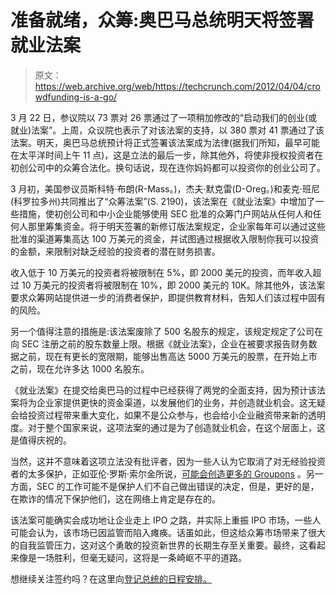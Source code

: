 # 准备就绪，众筹:奥巴马总统明天将签署就业法案

> 原文：<https://web.archive.org/web/https://techcrunch.com/2012/04/04/crowdfunding-is-a-go/>

3 月 22 日，参议院以 73 票对 26 票通过了一项稍加修改的“启动我们的创业(或就业)法案”。上周，众议院也表示了对该法案的支持，以 380 票对 41 票通过了该法案。明天，奥巴马总统预计将正式签署该法案成为法律(据我们所知，最早可能在太平洋时间上午 11 点)，这是立法的最后一步，除其他外，将使非授权投资者在初创公司中的众筹合法化。换句话说，现在连你妈妈都可以投资你的创业公司了。

3 月初，美国参议员斯科特·布朗(R-Mass。)，杰夫·默克雷(D-Oreg。)和麦克·班尼(科罗拉多州)共同推出了“众筹法案”(S. 2190)，该法案在《就业法案》中增加了一些措施，使初创公司和中小企业能够使用 SEC 批准的众筹门户网站从任何人和任何人那里筹集资金。将于明天签署的新修订版法案规定，企业家每年可以通过这些批准的渠道筹集高达 100 万美元的资金，并试图通过根据收入限制你我可以投资的金额，来限制对缺乏经验的投资者的潜在财务损害。

收入低于 10 万美元的投资者将被限制在 5%，即 2000 美元的投资，而年收入超过 10 万美元的投资者将被限制在 10%，即 2000 美元的 10K。除其他外，该法案要求众筹网站提供进一步的消费者保护，即提供教育材料，告知人们该过程中固有的风险。

另一个值得注意的措施是:该法案废除了 500 名股东的规定，该规定规定了公司在向 SEC 注册之前的股东数量上限。根据《就业法案》，企业在被要求报告财务数据之前，现在有更长的宽限期，能够出售高达 5000 万美元的股票，在开始上市之前，现在允许多达 1000 名股东。

《就业法案》在提交给奥巴马的过程中已经获得了两党的全面支持，因为预计该法案将为企业家提供更快的资金渠道，以发展他们的业务，并创造就业机会。这无疑会给投资过程带来重大变化，如果不是公众参与，也会给小企业融资带来新的透明度。对于整个国家来说，这项法案的通过是为了创造就业机会，在这个层面上，这是值得庆祝的。

当然，这并不意味着这项立法没有批评者，因为一些人认为它取消了对无经验投资者的太多保护，正如亚伦·罗斯·索尔金所说，[可能会创造更多的 Groupons](https://web.archive.org/web/20221208161901/http://dealbook.nytimes.com/2012/04/02/jobs-act-jeopardizes-safety-net-for-investors/) 。另一方面，SEC 的工作可能不是保护人们不自己做出错误的决定，但是，更好的是，在欺诈的情况下保护他们，这在网络上肯定是存在的。

该法案可能确实会成功地让企业走上 IPO 之路，并实际上重振 IPO 市场，一些人可能会认为，该市场已因监管而陷入瘫痪。话虽如此，但这给众筹市场带来了很大的自我监管压力，这对这个勇敢的投资新世界的长期生存至关重要。最终，这看起来像是一场胜利，但毫无疑问，这将是一条崎岖不平的道路。

想继续关注签约吗？在这里向[登记总统的日程安排。](https://web.archive.org/web/20221208161901/http://www.whitehouse.gov/schedule/president/2012-04-05)